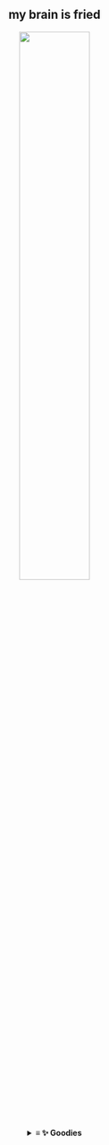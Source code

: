 <div align="center">
  <h2 align="center">my brain is fried</h2>
  <img src="https://i.pinimg.com/originals/4e/57/d1/4e57d16155a2e6bed68023a3ca766f0c.jpg" width="50%" />

<details>
<summary>
  <strong>≡ ✨ Goodies</strong>
</summary>

<h3>Languages</h3>
<img src="https://skillicons.dev/icons?i=js"/>
<img src="https://skillicons.dev/icons?i=ts"/>
<img src="https://skillicons.dev/icons?i=py"/>
<img src="https://skillicons.dev/icons?i=go"/>
<img src="https://skillicons.dev/icons?i=kotlin"/>
<img src="https://skillicons.dev/icons?i=cs"/>

<h3>Front-end</h3>
<img src="https://skillicons.dev/icons?i=sass"/>
<img src="https://skillicons.dev/icons?i=tailwindcss"/>
<img src="https://skillicons.dev/icons?i=react"/>
<img src="https://skillicons.dev/icons?i=vue"/>
<img src="https://skillicons.dev/icons?i=svelte"/>
<img src="https://skillicons.dev/icons?i=nextjs"/>
<img src="https://skillicons.dev/icons?i=nuxtjs"/>
  
<h3>Back-end and Infrastructure</h3>
<img src="https://skillicons.dev/icons?i=nodejs"/>
<img src="https://skillicons.dev/icons?i=nginx"/>
<img src="https://skillicons.dev/icons?i=supabase"/>
<img src="https://skillicons.dev/icons?i=redis"/>
<img src="https://skillicons.dev/icons?i=postgresql"/>
<img src="https://skillicons.dev/icons?i=flask"/>
<img src="https://skillicons.dev/icons?i=fastapi"/>
<img src="https://skillicons.dev/icons?i=gql"/>
<img src="https://skillicons.dev/icons?i=vercel"/>
<img src="https://skillicons.dev/icons?i=cloudflare"/>
  
<h3>Design</h3>
<img src="https://skillicons.dev/icons?i=figma"/>
<img src="https://skillicons.dev/icons?i=ps"/>
<img src="https://skillicons.dev/icons?i=ai"/>
<img src="https://skillicons.dev/icons?i=ae"/>

<h3>Tooling</h3>
<img src="https://skillicons.dev/icons?i=bash"/>
<img src="https://skillicons.dev/icons?i=linux"/>
<img src="https://skillicons.dev/icons?i=docker"/>
<img src="https://skillicons.dev/icons?i=git"/>
<img src="https://skillicons.dev/icons?i=github"/>
<img src="https://skillicons.dev/icons?i=vscode"/>
<img src="https://skillicons.dev/icons?i=neovim"/>

</div>
